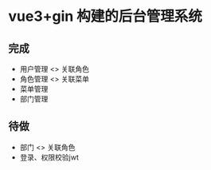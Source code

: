 # vue3+gin 构建的后台管理系统
## 完成
- 用户管理  <> 关联角色
- 角色管理  <> 关联菜单
- 菜单管理  
- 部门管理
## 待做
- 部门 <> 关联角色
- 登录、权限校验jwt

